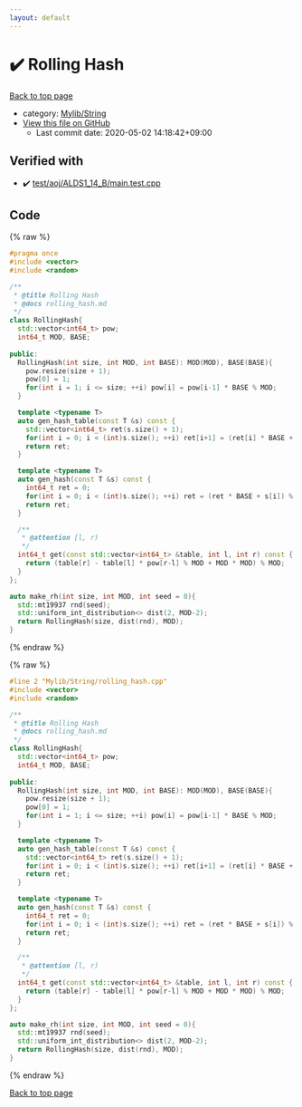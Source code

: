 ```yaml
---
layout: default
---
```


<!-- mathjax config similar to math.stackexchange -->
<script type="text/javascript" async
  src="https://cdnjs.cloudflare.com/ajax/libs/mathjax/2.7.5/MathJax.js?config=TeX-MML-AM_CHTML">
</script>
<script type="text/x-mathjax-config">
  MathJax.Hub.Config({
    TeX: { equationNumbers: { autoNumber: "AMS" }},
    tex2jax: {
      inlineMath: [ ['$','$'] ],
      processEscapes: true
    },
    "HTML-CSS": { matchFontHeight: false },
    displayAlign: "left",
    displayIndent: "2em"
  });
</script>

<script type="text/javascript" src="https://cdnjs.cloudflare.com/ajax/libs/jquery/3.4.1/jquery.min.js"></script>
<script src="https://cdn.jsdelivr.net/npm/jquery-balloon-js@1.1.2/jquery.balloon.min.js" integrity="sha256-ZEYs9VrgAeNuPvs15E39OsyOJaIkXEEt10fzxJ20+2I=" crossorigin="anonymous"></script>
<script type="text/javascript" src="../../../assets/js/copy-button.js"></script>
<link rel="stylesheet" href="../../../assets/css/copy-button.css" />


# :heavy_check_mark: Rolling Hash

<a href="../../../index.html">Back to top page</a>

* category: <a href="../../../index.html#d75653ebf9facf6e669959c8c0d9cbcf">Mylib/String</a>
* <a href="{{ site.github.repository_url }}/blob/master/Mylib/String/rolling_hash.cpp">View this file on GitHub</a>
    - Last commit date: 2020-05-02 14:18:42+09:00




## Verified with

* :heavy_check_mark: <a href="../../../verify/test/aoj/ALDS1_14_B/main.test.cpp.html">test/aoj/ALDS1_14_B/main.test.cpp</a>


## Code

<a id="unbundled"></a>
{% raw %}
```cpp
#pragma once
#include <vector>
#include <random>

/**
 * @title Rolling Hash
 * @docs rolling_hash.md
 */
class RollingHash{
  std::vector<int64_t> pow;
  int64_t MOD, BASE;
  
public:
  RollingHash(int size, int MOD, int BASE): MOD(MOD), BASE(BASE){
    pow.resize(size + 1);
    pow[0] = 1;
    for(int i = 1; i <= size; ++i) pow[i] = pow[i-1] * BASE % MOD;
  }

  template <typename T>
  auto gen_hash_table(const T &s) const {
    std::vector<int64_t> ret(s.size() + 1);
    for(int i = 0; i < (int)s.size(); ++i) ret[i+1] = (ret[i] * BASE + s[i]) % MOD;
    return ret;
  }

  template <typename T>
  auto gen_hash(const T &s) const {
    int64_t ret = 0;
    for(int i = 0; i < (int)s.size(); ++i) ret = (ret * BASE + s[i]) % MOD;
    return ret;
  }

  /**
   * @attention [l, r)
   */
  int64_t get(const std::vector<int64_t> &table, int l, int r) const {
    return (table[r] - table[l] * pow[r-l] % MOD + MOD * MOD) % MOD;
  }
};

auto make_rh(int size, int MOD, int seed = 0){
  std::mt19937 rnd(seed);
  std::uniform_int_distribution<> dist(2, MOD-2);
  return RollingHash(size, dist(rnd), MOD);
}

```
{% endraw %}

<a id="bundled"></a>
{% raw %}
```cpp
#line 2 "Mylib/String/rolling_hash.cpp"
#include <vector>
#include <random>

/**
 * @title Rolling Hash
 * @docs rolling_hash.md
 */
class RollingHash{
  std::vector<int64_t> pow;
  int64_t MOD, BASE;
  
public:
  RollingHash(int size, int MOD, int BASE): MOD(MOD), BASE(BASE){
    pow.resize(size + 1);
    pow[0] = 1;
    for(int i = 1; i <= size; ++i) pow[i] = pow[i-1] * BASE % MOD;
  }

  template <typename T>
  auto gen_hash_table(const T &s) const {
    std::vector<int64_t> ret(s.size() + 1);
    for(int i = 0; i < (int)s.size(); ++i) ret[i+1] = (ret[i] * BASE + s[i]) % MOD;
    return ret;
  }

  template <typename T>
  auto gen_hash(const T &s) const {
    int64_t ret = 0;
    for(int i = 0; i < (int)s.size(); ++i) ret = (ret * BASE + s[i]) % MOD;
    return ret;
  }

  /**
   * @attention [l, r)
   */
  int64_t get(const std::vector<int64_t> &table, int l, int r) const {
    return (table[r] - table[l] * pow[r-l] % MOD + MOD * MOD) % MOD;
  }
};

auto make_rh(int size, int MOD, int seed = 0){
  std::mt19937 rnd(seed);
  std::uniform_int_distribution<> dist(2, MOD-2);
  return RollingHash(size, dist(rnd), MOD);
}

```
{% endraw %}

<a href="../../../index.html">Back to top page</a>

